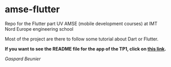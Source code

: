 # amse-flutter

Repo for the Flutter part UV AMSE (mobile development courses) at IMT Nord Europe engineering school

Most of the project are there to follow some tutorial about Dart or Flutter.

**If you want to see the README file for the app of the TP1, click on [this link](/apoc/).**

*Gaspard Beunier*